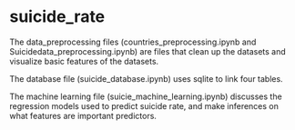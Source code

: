 # suicide_rate
The data_preprocessing files (countries_preprocessing.ipynb and Suicidedata_preprocessing.ipynb) are files that clean up the datasets and visualize basic features of the datasets. 

The database file (suicide_database.ipynb) uses sqlite to link four tables.

The machine learning file (suicie_machine_learning.ipynb) discusses the regression models used to predict suicide rate, and make inferences on what features are important predictors.
